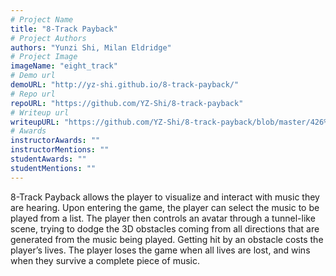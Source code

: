 ```yaml
---
# Project Name
title: "8-Track Payback"
# Project Authors
authors: "Yunzi Shi, Milan Eldridge"
# Project Image
imageName: "eight_track"
# Demo url
demoURL: "http://yz-shi.github.io/8-track-payback/"
# Repo url
repoURL: "https://github.com/YZ-Shi/8-track-payback"
# Writeup url
writeupURL: "https://github.com/YZ-Shi/8-track-payback/blob/master/426%20Final%20Project%20Report.pdf"
# Awards
instructorAwards: ""
instructorMentions: ""
studentAwards: ""
studentMentions: ""
---
```

8-Track Payback allows the player to visualize and interact with music they are hearing. Upon entering the game, the player can select the music to be played from a list. The player then controls an avatar through a tunnel-like scene, trying to dodge the 3D obstacles coming from all directions that are generated from the music being played. Getting hit by an obstacle costs the player’s lives. The player loses the game when all lives are lost, and wins when they survive a complete piece of music.
